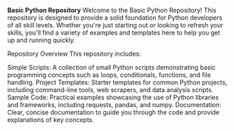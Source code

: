 **Basic Python Repository**
Welcome to the Basic Python Repository! 
This repository is designed to provide a solid foundation for Python developers of all skill levels. 
Whether you're just starting out or looking to refresh your skills, you'll find a variety of examples and templates here to help you get up and running quickly.

Repository Overview
This repository includes:

Simple Scripts: A collection of small Python scripts demonstrating basic programming concepts such as loops, conditionals, functions, and file handling.
Project Templates: Starter templates for common Python projects, including command-line tools, web scrapers, and data analysis scripts.
Sample Code: Practical examples showcasing the use of Python libraries and frameworks, including requests, pandas, and numpy.
Documentation: Clear, concise documentation to guide you through the code and provide explanations of key concepts.
